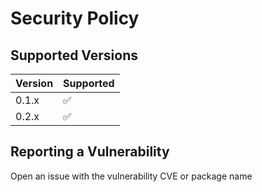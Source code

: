 # Security Policy

## Supported Versions

| Version | Supported          |
| ------- | ------------------ |
| 0.1.x   | :white_check_mark: |
| 0.2.x   | :white_check_mark: |

## Reporting a Vulnerability

Open an issue with the vulnerability CVE or package name